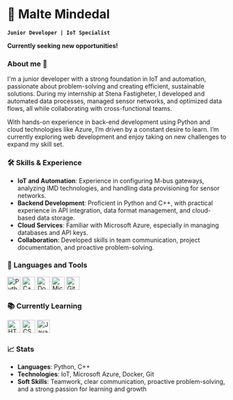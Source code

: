 # 👾 Malte Mindedal

**`Junior Developer | IoT Specialist`**

**Currently seeking new opportunities!**

### About me 📝

I'm a junior developer with a strong foundation in IoT and automation, passionate about problem-solving and creating efficient, sustainable solutions. During my internship at Stena Fastigheter, I developed and automated data processes, managed sensor networks, and optimized data flows, all while collaborating with cross-functional teams.

With hands-on experience in back-end development using Python and cloud technologies like Azure, I’m driven by a constant desire to learn. I’m currently exploring web development and enjoy taking on new challenges to expand my skill set.

### 🛠️ Skills & Experience

- **IoT and Automation**: Experience in configuring M-bus gateways, analyzing IMD technologies, and handling data provisioning for sensor networks.
- **Backend Development**: Proficient in Python and C++, with practical experience in API integration, data format management, and cloud-based data storage.
- **Cloud Services**: Familiar with Microsoft Azure, especially in managing databases and API keys.
- **Collaboration**: Developed skills in team communication, project documentation, and proactive problem-solving.

### 🧰 Languages and Tools

<a href="https://www.python.org/" title="Python"><img src="https://github.com/get-icon/geticon/raw/master/icons/python.svg" alt="Python" width="30px" height="30px"></a>
<a href="https://isocpp.org/" title="C++"><img src="https://github.com/get-icon/geticon/raw/master/icons/c-plusplus.svg" alt="C++" width="30px" height="30px"></a>
<a href="https://www.docker.com/" title="Docker"><img src="https://github.com/get-icon/geticon/raw/master/icons/docker-icon.svg" alt="Docker" width="30px" height="30px"></a>
<a href="https://azure.microsoft.com/" title="Microsoft Azure"><img src="https://github.com/get-icon/geticon/raw/master/icons/microsoft-azure.svg" alt="Microsoft Azure" width="30px" height="30px"></a>
<a href="https://git-scm.com/" title="Git"><img src="https://github.com/get-icon/geticon/raw/master/icons/git-icon.svg" alt="Git" width="30px" height="30px"></a>

### 📚 Currently Learning

<a href="https://www.w3.org/TR/html5/" title="HTML5"><img src="https://github.com/get-icon/geticon/raw/master/icons/html-5.svg" alt="HTML5" width="30px" height="30px"></a>
<a href="https://www.w3.org/TR/CSS/" title="CSS3"><img src="https://github.com/get-icon/geticon/raw/master/icons/css-3.svg" alt="CSS3" width="30px" height="30px"></a>
<a href="https://developer.mozilla.org/en-US/docs/Web/JavaScript" title="JavaScript"><img src="https://github.com/get-icon/geticon/raw/master/icons/javascript.svg" alt="JavaScript" width="30px" height="30px"></a>

### 📈 Stats

- **Languages**: Python, C++
- **Technologies**: IoT, Microsoft Azure, Docker, Git
- **Soft Skills**: Teamwork, clear communication, proactive problem-solving, and a strong passion for learning and growth
